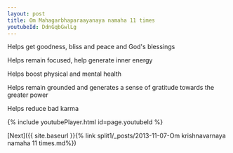 ```yaml
---
layout: post
title: Om Mahagarbhaparaayanaya namaha 11 times
youtubeId: DdnGqbGwlLg
---
```

 
 
Helps get goodness, bliss and peace and God's blessings
 
Helps remain focused, help generate inner energy 
 
Helps boost physical and mental health 
 
Helps remain grounded and generates a sense of gratitude towards the greater power 
 
Helps reduce bad karma
 
 
 
 


{% include youtubePlayer.html id=page.youtubeId %}
 
[Next]({{ site.baseurl }}{% link  split1/_posts/2013-11-07-Om krishnavarnaya namaha 11 times.md%})
 
